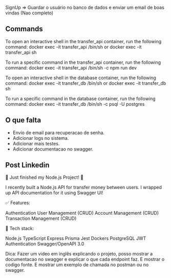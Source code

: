 SignUp => Guardar o usuário no banco de dados e enviar um email de boas vindas (Nao completo)

## Commands

To open an interactive shell in the transfer_api container, run the following command:
docker exec -it transfer_api /bin/sh or docker exec -it transfer_api sh

To run a specific command in the transfer_api container, run the following command:
docker exec -it transfer_api /bin/sh -c npm run dev

To open an interactive shell in the database container, run the following command:
docker exec -it transfer_db /bin/sh or docker exec -it transfer_db sh

To run a specific command in the database container, run the following command:
docker exec -it transfer_db /bin/sh -c psql -U postgres

## O que falta

- Envio de email para recuperacao de senha.
- Adicionar logs no sistema.
- Adicionar mais testes.
- Adicionar documentacao no swagger.

## Post Linkedin

🚀 Just finished my Node.js Project! 🎉

I recently built a Node.js API for transfer money between users. I wrapped up API documentation for it using Swagger UI!

✅ Features:

Authentication
User Management (CRUD)
Account Management (CRUD)
Transaction Management (CRUD)

📌 Tech stack:

Node.js
TypeScript
Express
Prisma
Jest
Dockers
PostgreSQL
JWT Authentication
Swagger/OpenAPI 3.0

Dica: Fazer um video em inglês explicando o projeto, posso mostrar a documentacao no swagger e explicar o que cada endpoint faz.
E mostrar o codigo fonte.
E mostrar um exemplo de chamada no postman ou no swagger.

